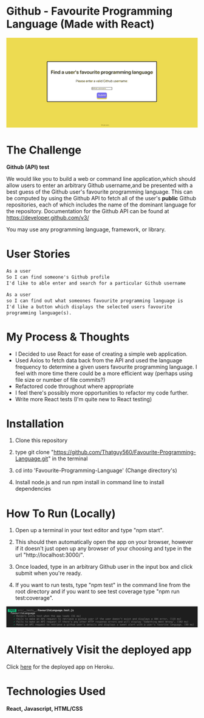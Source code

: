 # Github - Favourite Programming Language (Made with React)

<p align="center">
  <img src="./public/DemoOfApp.gif" alt="animated" />
</p>

# The Challenge

**Github (API) test**

We would like you to build a web or command line application,which should allow users to enter an arbitrary Github username,and be presented with a best guess of the Github user's favourite programming language. This can be computed by using the Github API to fetch all of the user's **public** Github repositories, each of which includes the name of the dominant language for the repository. Documentation for the Github API can be found at https://developer.github.com/v3/

You may use any programming language, framework, or library.

# User Stories

```
As a user
So I can find someone's Github profile
I'd like to able enter and search for a particular Github username 
```
```
As a user 
so I can find out what someones favourite programming language is
I'd like a button which displays the selected users favourite programming language(s).
```

# My Process & Thoughts

- I Decided to use React for ease of creating a simple web application.
- Used Axios to fetch data back from the API and used the language frequency to determine a given users favourite programming language. I feel with more time there could be a more efficient way (perhaps using file size or number of file commits?)
- Refactored code throughout where appropriate 
- I feel there's possibly more opportunities to refactor my code further.
- Write more React tests (I'm quite new to React testing)
# Installation

1. Clone this repository

2. type git clone "https://github.com/Thatguy560/Favourite-Programming-Language.git" in the terminal

3. cd into 'Favourite-Programming-Language' (Change directory's)

4. Install node.js and run npm install in command line to install dependencies

# How To Run (Locally)

1. Open up a terminal in your text editor and type "npm start".

2. This should then automatically open the app on your browser, however if it doesn't just open up any browser of your choosing and type in the url "http://localhost:3000/".

3. Once loaded, type in an arbitrary Github user in the input box and click submit when you're ready.

4. If you want to run tests, type "npm test" in the command line from the root directory and if you want to see test coverage type "npm run test:coverage". 

<img src="./public/Screenshot 2021-06-10 at 15.55.48.png"/>


# Alternatively Visit the deployed app

Click [here](https://favourite-programming-language.herokuapp.com/) for the deployed app on Heroku.
# Technologies Used

#### React, Javascript, HTML/CSS

